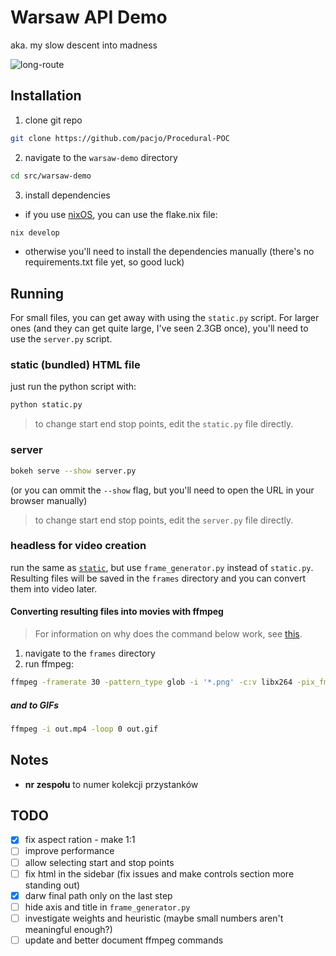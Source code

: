 # Warsaw API Demo

aka. my slow descent into madness

![long-route](examples/long-route.gif)


## Installation

1. clone git repo

```bash
git clone https://github.com/pacjo/Procedural-POC
```

2. navigate to the `warsaw-demo` directory

```bash
cd src/warsaw-demo
```

3. install dependencies

- if you use [nixOS](https://nixos.org/), you can use the flake.nix file:

```bash
nix develop
```

- otherwise you'll need to install the dependencies manually (there's no requirements.txt file yet, so good luck)


## Running

For small files, you can get away with using the `static.py` script. For larger ones (and they can get quite large, I've seen 2.3GB once), you'll need to use the `server.py` script.


### static (bundled) HTML file

just run the python script with:

```bash
python static.py
```

> to change start end stop points, edit the `static.py` file directly.


### server

```bash
bokeh serve --show server.py
```

(or you can ommit the `--show` flag, but you'll need to open the URL in your browser manually)

> to change start end stop points, edit the `server.py` file directly.


### headless for video creation


run the same as [`static`](#static-bundled-html-file), but use `frame_generator.py` instead of `static.py`. Resulting files will be saved in the `frames` directory and you can convert them into video later.


#### Converting resulting files into movies with ffmpeg

> For information on why does the command below work, see [this](https://stackoverflow.com/questions/24961127/how-to-create-a-video-from-images-with-ffmpeg).

1. navigate to the `frames` directory
2. run ffmpeg:

```bash
ffmpeg -framerate 30 -pattern_type glob -i '*.png' -c:v libx264 -pix_fmt yuv420p out.mp4
```


##### and to GIFs

```bash
ffmpeg -i out.mp4 -loop 0 out.gif
```


## Notes

- **nr zespołu** to numer kolekcji przystanków


## TODO

- [x] fix aspect ration - make 1:1
- [ ] improve performance
- [ ] allow selecting start and stop points
- [ ] fix html in the sidebar (fix issues and make controls section more standing out)
- [x] darw final path only on the last step
- [ ] hide axis and title in `frame_generator.py`
- [ ] investigate weights and heuristic (maybe small numbers aren't meaningful enough?)
- [ ] update and better document ffmpeg commands

